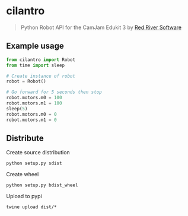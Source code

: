 # cilantro

> Python Robot API for the CamJam Edukit 3 by [Red River Software](https://river.red)

## Example usage

```python
from cilantro import Robot
from time import sleep

# Create instance of robot
robot = Robot()

# Go forward for 5 seconds then stop
robot.motors.m0 = 100
robot.motors.m1 = 100
sleep(5)
robot.motors.m0 = 0
robot.motors.m1 = 0
```

## Distribute

Create source distribution

```
python setup.py sdist
```

Create wheel

```
python setup.py bdist_wheel
```

Upload to pypi

```
twine upload dist/*
```
